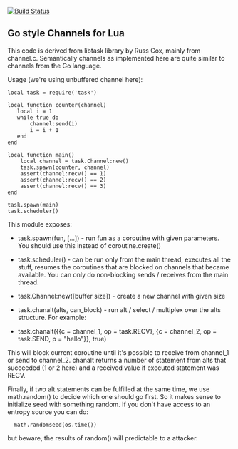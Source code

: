[![Build Status](https://travis-ci.org/majek/lua-channels.png)](https://travis-ci.org/majek/lua-channels.png])


Go style Channels for Lua
---

This code is derived from libtask library by Russ Cox, mainly from
channel.c. Semantically channels as implemented here are quite
similar to channels from the Go language.

Usage (we're using unbuffered channel here):

```
local task = require('task')

local function counter(channel)
   local i = 1
   while true do
       channel:send(i)
       i = i + 1
   end
end

local function main()
    local channel = task.Channel:new()
    task.spawn(counter, channel)
    assert(channel:recv() == 1)
    assert(channel:recv() == 2)
    assert(channel:recv() == 3)
end

task.spawn(main)
task.scheduler()
```

This module exposes:

 * task.spawn(fun, [...]) - run fun as a coroutine with given
                        parameters. You should use this instead of
                        coroutine.create()

 * task.scheduler() - can be run only from the main thread, executes
                    all the stuff, resumes the coroutines that are
                    blocked on channels that became available. You
                    can only do non-blocking sends / receives from
                    the main thread.

 * task.Channel:new([buffer size]) - create a new channel with given size

 * task.chanalt(alts, can_block) - run alt / select / multiplex over
                                 the alts structure. For example:

 * task.chanalt({{c = channel_1, op = task.RECV},
              {c = channel_2, op = task.SEND, p = "hello"}}, true)

This will block current coroutine until it's possible to receive
from channel_1 or send to channel_2. chanalt returns a number of
statement from alts that succeeded (1 or 2 here) and a received
value if executed statement was RECV.

Finally, if two alt statements can be fulfilled at the same time,
we use math.random() to decide which one should go first. So it
makes sense to initialize seed with something random. If you don't
have access to an entropy source you can do:

```
  math.randomseed(os.time())
```

but beware, the results of random() will predictable to a attacker.
